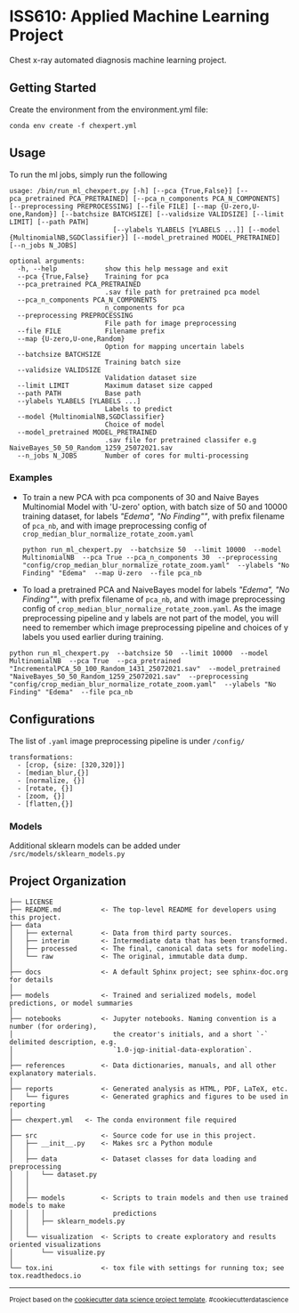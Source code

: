 ISS610: Applied Machine Learning Project
==============================

Chest x-ray automated diagnosis machine learning project.

Getting Started
------------

Create the environment from the environment.yml file:

`conda env create -f chexpert.yml`

Usage
------------
To run the ml jobs, simply run the following

```
usage: /bin/run_ml_chexpert.py [-h] [--pca {True,False}] [--pca_pretrained PCA_PRETRAINED] [--pca_n_components PCA_N_COMPONENTS] [--preprocessing PREPROCESSING] [--file FILE] [--map {U-zero,U-one,Random}] [--batchsize BATCHSIZE] [--validsize VALIDSIZE] [--limit LIMIT] [--path PATH]
                          [--ylabels YLABELS [YLABELS ...]] [--model {MultinomialNB,SGDClassifier}] [--model_pretrained MODEL_PRETRAINED] [--n_jobs N_JOBS]

optional arguments:
  -h, --help            show this help message and exit
  --pca {True,False}    Training for pca
  --pca_pretrained PCA_PRETRAINED
                        .sav file path for pretrained pca model
  --pca_n_components PCA_N_COMPONENTS
                        n_components for pca
  --preprocessing PREPROCESSING
                        File path for image preprocessing
  --file FILE           Filename prefix
  --map {U-zero,U-one,Random}
                        Option for mapping uncertain labels
  --batchsize BATCHSIZE
                        Training batch size
  --validsize VALIDSIZE
                        Validation dataset size
  --limit LIMIT         Maximum dataset size capped
  --path PATH           Base path
  --ylabels YLABELS [YLABELS ...]
                        Labels to predict
  --model {MultinomialNB,SGDClassifier}
                        Choice of model
  --model_pretrained MODEL_PRETRAINED
                        .sav file for pretrained classifer e.g NaiveBayes_50_50_Random_1259_25072021.sav
  --n_jobs N_JOBS       Number of cores for multi-processing

```
###  Examples 

* To train a new PCA with pca components of 30 and Naive Bayes Multinomial Model with 'U-zero' option, with batch size of 50 and 10000 training dataset, 
for labels *"Edema", "No Finding""*, with prefix filename of `pca_nb`, and with image preprocessing config of 
`crop_median_blur_normalize_rotate_zoom.yaml`

    `python run_ml_chexpert.py 
--batchsize 50 
--limit 10000 
--model MultinomialNB 
--pca True --pca_n_components 30 
--preprocessing "config/crop_median_blur_normalize_rotate_zoom.yaml" 
--ylabels "No Finding" "Edema" 
--map U-zero 
--file pca_nb`

* To load a pretrained PCA and NaiveBayes model for labels *"Edema", "No Finding""*, with prefix filename of `pca_nb`, and with image preprocessing config of 
`crop_median_blur_normalize_rotate_zoom.yaml`. As the image preprocessing pipeline and y labels 
are not part of the model, you will need to remember which image preprocessing pipeline and choices of y labels 
you used earlier during training.

`python run_ml_chexpert.py 
--batchsize 50 
--limit 10000 
--model MultinomialNB 
--pca True 
--pca_pretrained "IncrementalPCA_50_100_Random_1431_25072021.sav" 
--model_pretrained "NaiveBayes_50_50_Random_1259_25072021.sav" 
--preprocessing "config/crop_median_blur_normalize_rotate_zoom.yaml" 
--ylabels "No Finding" "Edema" 
--file pca_nb`

Configurations
------------
The list of `.yaml` image preprocessing pipeline is under `/config/`

```
transformations:
  - [crop, {size: [320,320]}]
  - [median_blur,{}]
  - [normalize, {}]
  - [rotate, {}]
  - [zoom, {}]
  - [flatten,{}]
```

### Models

Additional sklearn models can be added under `/src/models/sklearn_models.py`
 

Project Organization
------------

    ├── LICENSE
    ├── README.md          <- The top-level README for developers using this project.
    ├── data
    │   ├── external       <- Data from third party sources.
    │   ├── interim        <- Intermediate data that has been transformed.
    │   ├── processed      <- The final, canonical data sets for modeling.
    │   └── raw            <- The original, immutable data dump.
    │
    ├── docs               <- A default Sphinx project; see sphinx-doc.org for details
    │
    ├── models             <- Trained and serialized models, model predictions, or model summaries
    │
    ├── notebooks          <- Jupyter notebooks. Naming convention is a number (for ordering),
    │                         the creator's initials, and a short `-` delimited description, e.g.
    │                         `1.0-jqp-initial-data-exploration`.
    │
    ├── references         <- Data dictionaries, manuals, and all other explanatory materials.
    │
    ├── reports            <- Generated analysis as HTML, PDF, LaTeX, etc.
    │   └── figures        <- Generated graphics and figures to be used in reporting
    │
    ├── chexpert.yml   <- The conda environment file required
    │
    ├── src                <- Source code for use in this project.
    │   ├── __init__.py    <- Makes src a Python module
    │   │
    │   ├── data           <- Dataset classes for data loading and preprocessing
    │   │   └── dataset.py
    │   │
    │   │
    │   ├── models         <- Scripts to train models and then use trained models to make
    │   │   │                 predictions
    │   │   ├── sklearn_models.py
    │   │
    │   └── visualization  <- Scripts to create exploratory and results oriented visualizations
    │       └── visualize.py
    │
    └── tox.ini            <- tox file with settings for running tox; see tox.readthedocs.io


--------

<p><small>Project based on the <a target="_blank" href="https://drivendata.github.io/cookiecutter-data-science/">cookiecutter data science project template</a>. #cookiecutterdatascience</small></p>
